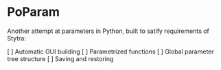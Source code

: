 # PoParam
Another attempt at parameters in Python, built to satify requirements of Stytra:

[ ] Automatic GUI building
[ ] Parametrized functions
[ ] Global parameter tree structure
[ ] Saving and restoring
